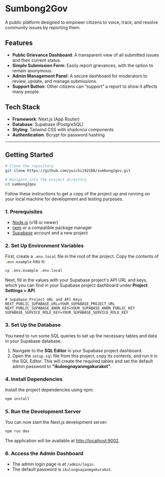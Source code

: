 # Sumbong2Gov
A public platform designed to empower citizens to voice, track, and resolve community issues by reporting them.

## Features

- **Public Grievance Dashboard**: A transparent view of all submitted issues and their current status.
- **Simple Submission Form**: Easily report grievances, with the option to remain anonymous.
- **Admin Management Panel**: A secure dashboard for moderators to review, update, and manage submissions.
- **Support Button**: Other citizens can “support” a report to show it affects many people.
## Tech Stack

- **Framework**: Next.js (App Router)
- **Database**: Supabase (PostgreSQL)
- **Styling**: Tailwind CSS with shadcn/ui components
- **Authentication**: Bcrypt for password hashing

---

## Getting Started


```bash
# Clone the repository
git clone https://github.com/yuichi192168/sumbong2gov.git

# Navigate into the project directory
cd sumbong2gov
```

Follow these instructions to get a copy of the project up and running on your local machine for development and testing purposes.

### 1. Prerequisites

- [Node.js](https://nodejs.org/en) (v18 or newer)
- [npm](https://www.npmjs.com/) or a compatible package manager
- [Supabase](https://supabase.com/) account and a new project

### 2. Set Up Environment Variables

First, create a `.env.local` file in the root of the project. Copy the contents of `.env.example` into it:

```bash
cp .env.example .env.local
```

Next, fill in the values with your Supabase project's API URL and keys, which you can find in your Supabase project dashboard under **Project Settings > API**.

```env
# Supabase Project URL and API Keys
NEXT_PUBLIC_SUPABASE_URL=YOUR_SUPABASE_PROJECT_URL
NEXT_PUBLIC_SUPABASE_ANON_KEY=YOUR_SUPABASE_ANON_PUBLIC_KEY
SUPABASE_SERVICE_ROLE_KEY=YOUR_SUPABASE_SERVICE_ROLE_KEY
```

### 3. Set Up the Database

You need to run some SQL queries to set up the necessary tables and data in your Supabase database.

1.  Navigate to the **SQL Editor** in your Supabase project dashboard.
2.  Open the `setup.sql` file from this project, copy its contents, and run it in the SQL Editor. This will create the required tables and set the default admin password to **"ikulongnayanmgakurakot"**.

### 4. Install Dependencies

Install the project dependencies using npm:

```bash
npm install
```

### 5. Run the Development Server

You can now start the Next.js development server:

```bash
npm run dev
```

The application will be available at [http://localhost:9002](http://localhost:9002).

### 6. Access the Admin Dashboard

-   The admin login page is at `/admin/login`.
-   The default password is `ikulongnayanmgakurakot`.
